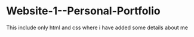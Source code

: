 # Website-1--Personal-Portfolio
This include only html and css where i have added some details about me 
